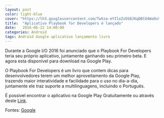 ```yaml
---
layout: post
color: light-blue
cover: "https://lh3.googleusercontent.com/Twhza-eYIloZvDS0JKqDBtO4Wa9uV_5zcrWWHakypyvrFaHeQceLnNoAXqcviWkxjQc=h900-rw"
title:  "Aplicativo Playbook for Developers é lançado"
date:   2016-06-22 14:00:00
categories: Android
tags: Android Google aplicativo lançamento livro
---
```

Durante a Google I/O 2016 foi anunciado que o Playbook For Developers teria seu próprio aplicativo, juntamente ganhando seu primeiro beta. E agora esta disponivel para download na Google Play.

O Playbook For Developers é um livro que contem dicas para desenvolvedores terem um melhor aproveitamento da Google Play, trazendo maior interatividade e facilidade para o uso no dia-a-dia, juntamente ele traz suporte a multilinguagens, incluindo o Português.

É possivel encontrar o aplicativo na Google Play Gratuitamente ou através deste <a href="https://play.google.com/store/apps/details?id=com.google.android.apps.secrets&hl=pt-br">Link</a>.

Fontes: <a href="https://play.google.com/store/apps/details?id=com.google.android.apps.secrets&hl=pt-br">Google</a>

<script async src="//pagead2.googlesyndication.com/pagead/js/adsbygoogle.js"></script>
<!-- Final_texto_okgnow -->
<ins class="adsbygoogle"
     style="display:block"
     data-ad-client="ca-pub-7837358846130941"
     data-ad-slot="9265933715"
     data-ad-format="auto"></ins>
<script>
(adsbygoogle = window.adsbygoogle || []).push({});
</script>
